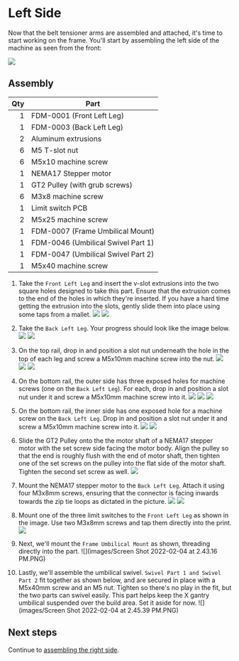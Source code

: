 # Left Side

Now that the belt tensioner arms are assembled and attached, it's time to start working on the frame. You'll start by assembling the left side of the machine as seen from the front:

![](../../hero-alpha-min.png)

## Assembly

| Qty | Part                               |
|----:|------------------------------------|
|   1 | FDM-0001 (Front Left Leg)          |
|   1 | FDM-0003 (Back Left Leg)           |
|   2 | Aluminum extrusions                |
|   6 | M5 T-slot nut                      |
|   6 | M5x10 machine screw                |
|   1 | NEMA17 Stepper motor               |
|   1 | GT2 Pulley (with grub screws)      |
|   6 | M3x8 machine screw                 |
|   1 | Limit switch PCB                   |
|   2 | M5x25 machine screw                |
|   1 | FDM-0007 (Frame Umbilical Mount)   |
|   1 | FDM-0046 (Umbilical Swivel Part 1) |
|   1 | FDM-0047 (Umbilical Swivel Part 2) |
|   1 | M5x40 machine screw                |

1. Take the `Front Left Leg` and insert the v-slot extrusions into the two square holes designed to take this part. Ensure that the extrusion comes to the end of the holes in which they're inserted. If you have a hard time getting the extrusion into the slots, gently slide them into place using some taps from a mallet.
  ![](images/Left-Side-Step-9.png)
  ![](images/extrusion_fully_inserted.png)

2. Take the `Back Left Leg`. Your progress should look like the image below.
  ![](images/Left-Side-Step-10.png)
  ![](images/Left-Side-Step-10-2.png)

3. On the top rail, drop in and position a slot nut underneath the hole in the top of each leg and screw a M5x10mm machine screw into the nut.
  ![](images/Left-Side-Step-11-2.png)
  ![](images/Left-Side-Step-11-3.png)
  ![](images/top_screws.png)

4. On the bottom rail, the outer side has three exposed holes for machine screws (one on the `Back Left Leg`). For each, drop in and position a slot nut under it and screw a M5x10mm machine screw into it.
  ![](images/Left-Side-Step-12.png)
  ![](images/Left-Side-Step-12-2.png)
  ![](images/outer_screws.png)

5. On the bottom rail, the inner side has one exposed hole for a machine screw on the `Back Left Leg`. Drop in and position a slot nut under it and screw a M5x10mm machine screw into it.
  ![](images/Left-Side-Step-13.png)
  ![](images/inner_screws.png)

6. Slide the GT2 Pulley onto the the motor shaft of a NEMA17 stepper motor with the set screw side facing the motor body. Align the pulley so that the end is roughly flush with the end of motor shaft, then tighten one of the set screws on the pulley into the flat side of the motor shaft. Tighten the second set screw as well.
  ![](images/Left-Side-Step-14.png)

7. Mount the NEMA17 stepper motor to the `Back Left Leg`. Attach it using four M3x8mm screws, ensuring that the connector is facing inwards towards the zip tie loops as dictated in the picture.
  ![](images/Left-Side-Step-15.png)
  ![](images/Left-Side-Step-15-2-MANUAL.png)

8. Mount one of the three limit switches to the `Front Left Leg` as shown in the image. Use two M3x8mm screws and tap them directly into the print.
    ![](images/Left-Side-Step-16.png)

9. Next, we'll mount the `Frame Umbilical Mount` as shown, threading directly into the part.
  ![](images/Screen Shot 2022-02-04 at 2.43.16 PM.PNG)

10. Lastly, we'll assemble the umbilical swivel. `Swivel Part 1 and Swivel Part 2` fit together as shown below, and are secured in place with a M5x40mm screw and an M5 nut. Tighten so there's no play in the fit, but the two parts can swivel easily. This part helps keep the X gantry umbilical suspended over the build area. Set it aside for now.
  ![](images/Screen Shot 2022-02-04 at 2.45.39 PM.PNG)

## Next steps

Continue to [assembling the right side](../right-side/index.md).
